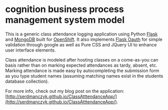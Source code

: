 cognition business process management system model 
==================

This is a generic class attendance logging application using Python [Flask](http://flask.pocoo.org) and [MongoDB](http://www.mongodb.org/) built for [OpenShift](http://openshift.redhat.com).  It also implements [Flask Oauth](https://pythonhosted.org/Flask-OAuth/) for simple validation through google as well as Pure CSS and JQuery UI to enhance user interface elements.

Class attendance is modeled after hosting classes on a come-as-you can basis rather than on marking expected attendances as tardy, absent, etc.  Marking attendance is made easy by autocompleting the submission form as you type student names (assuming matching names exist in the students database collection).

For more info, check out my blog post on the application: [http://serdmanczyk.github.io/ClassAtttendanceApp/](http://serdmanczyk.github.io/ClassAtttendanceApp/).
